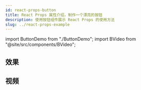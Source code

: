 ```yaml
---
id: react-props-button
title: React Props 属性介绍，制作一个漂亮的按钮
description: 使用按钮组件展示 React Props 的使用方法
slug: ../react-props-example
---
```


import ButtonDemo from "./ButtonDemo";
import BVideo from "@site/src/components/BVideo";

## 效果

<ButtonDemo />

## 视频

<BVideo src="//player.bilibili.com/player.html?aid=96612743&cid=164934942&page=1" bsrc="https://www.bilibili.com/video/av96612743/"/>


